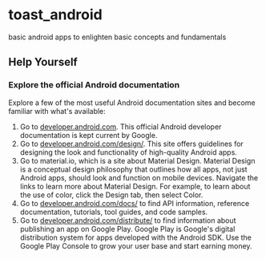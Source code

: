 # toast_android
basic android apps to enlighten basic concepts and fundamentals


## Help Yourself 

### Explore the official Android documentation

Explore a few of the most useful Android documentation sites and become familiar with what's available:

1. Go to [developer.android.com](developer.android.com). This official Android developer documentation is kept current by Google.
2. Go to [developer.android.com/design/](developer.android.com/design/). This site offers guidelines for designing the look and functionality of high-quality Android apps.
3. Go to material.io, which is a site about Material Design. Material Design is a conceptual design philosophy that outlines how all apps, not just Android apps, should look and function on mobile devices. Navigate the links to learn more about Material Design. For example, to learn about the use of color, click the Design tab, then select Color.
4. Go to [developer.android.com/docs/](developer.android.com/docs/) to find API information, reference documentation, tutorials, tool guides, and code samples.
5. Go to [developer.android.com/distribute/](developer.android.com/distribute/) to find information about publishing an app on Google Play. Google Play is Google's digital distribution system for apps developed with the Android SDK. Use the Google Play Console to grow your user base and start earning money.

